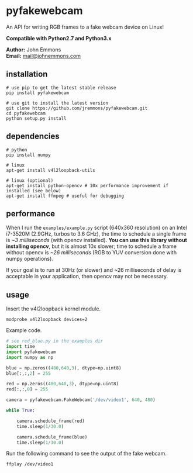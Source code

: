# pyfakewebcam

An API for writing RGB frames to a fake webcam device on Linux!

**Compatible with Python2.7 and Python3.x**    

**Author:** John Emmons  
**Email:** mail@johnemmons.com

## installation

```
# use pip to get the latest stable release
pip install pyfakewebcam

# use git to install the latest version
git clone https://github.com/jremmons/pyfakewebcam.git
cd pyfakewebcam
python setup.py install
```

## dependencies
```
# python 
pip install numpy

# linux
apt-get install v4l2loopback-utils

# linux (optional)
apt-get install python-opencv # 10x performance improvement if installed (see below)
apt-get install ffmpeg # useful for debugging
```

## performance

When I run the `examples/example.py` script (640x360 resolution) 
on an Intel i7-3520M (2.9GHz, turbos to 3.6 GHz), the time to 
schedule a single frame is *~3 milliseconds* (with opencv 
installed). **You can use this library without installing opencv**, 
but it is almost 10x slower; time to schedule a frame without 
opencv is *~26 milliseconds* (RGB to YUV conversion done with 
numpy operations).

If your goal is to run at 30Hz (or slower) and ~26 milliseconds of
delay is acceptable in your application, then opencv may not be
necessary. 

## usage 

Insert the v4l2loopback kernel module.

```
modprobe v4l2loopback devices=2
```

Example code.

```python
# see red_blue.py in the examples dir
import time
import pyfakewebcam
import numpy as np

blue = np.zeros((480,640,3), dtype=np.uint8)
blue[:,:,2] = 255

red = np.zeros((480,640,3), dtype=np.uint8)
red[:,:,0] = 255

camera = pyfakewebcam.FakeWebcam('/dev/video1', 640, 480)

while True:

    camera.schedule_frame(red)
    time.sleep(1/30.0)

    camera.schedule_frame(blue)
    time.sleep(1/30.0)
```

Run the following command to see the output of the fake webcam.
```
ffplay /dev/video1
```
